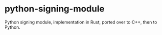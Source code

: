 # python-signing-module

Python signing module, implementation in Rust, ported over to C++, then to Python.
